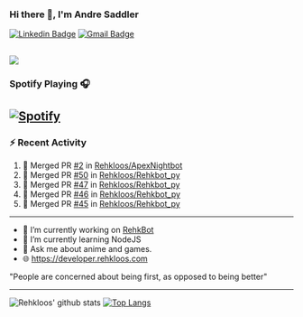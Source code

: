 ### Hi there 👋, I'm Andre Saddler
[![Linkedin Badge](https://img.shields.io/badge/-andrexsaddler-blue?style=flat-square&logo=Linkedin&logoColor=white&link=https://www.linkedin.com/in/andrexsaddler/)](https://www.linkedin.com/in/andrexsaddler/)
[![Gmail Badge](https://img.shields.io/badge/-contact@rehkloos.com-c14438?style=flat-square&logo=Gmail&logoColor=white&link=mailto:contact@rehkloos.com)](mailto:contact@rehkloos.com)

![](https://komarev.com/ghpvc/?username=Rehkloos&color=dc143c)
---
### Spotify Playing 🎧

[![Spotify](https://novatorem.rehkloos.vercel.app/api/spotify)](https://open.spotify.com/user/Rehkloos)
---

### :zap: Recent Activity

<!--START_SECTION:activity-->
1. 🎉 Merged PR [#2](https://github.com/Rehkloos/ApexNightbot/pull/2) in [Rehkloos/ApexNightbot](https://github.com/Rehkloos/ApexNightbot)
2. 🎉 Merged PR [#50](https://github.com/Rehkloos/Rehkbot_py/pull/50) in [Rehkloos/Rehkbot_py](https://github.com/Rehkloos/Rehkbot_py)
3. 🎉 Merged PR [#47](https://github.com/Rehkloos/Rehkbot_py/pull/47) in [Rehkloos/Rehkbot_py](https://github.com/Rehkloos/Rehkbot_py)
4. 🎉 Merged PR [#46](https://github.com/Rehkloos/Rehkbot_py/pull/46) in [Rehkloos/Rehkbot_py](https://github.com/Rehkloos/Rehkbot_py)
5. 🎉 Merged PR [#45](https://github.com/Rehkloos/Rehkbot_py/pull/45) in [Rehkloos/Rehkbot_py](https://github.com/Rehkloos/Rehkbot_py)
<!--END_SECTION:activity-->

---

- 🔭 I’m currently working on [RehkBot](https://github.com/Rehkloos/Rehkbot_py)
- 🌱 I’m currently learning NodeJS
- 💬 Ask me about anime and games.
- 🌐 https://developer.rehkloos.com

"People are concerned about being first, as opposed to being better"

---
![Rehkloos' github stats](https://github-readme-stats.vercel.app/api?username=Rehkloos&count_private=true)
[![Top Langs](https://github-readme-stats.vercel.app/api/top-langs/?username=Rehkloos&layout=compact)](https://github.com/anuraghazra/github-readme-stats)
